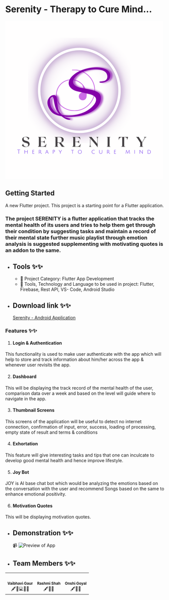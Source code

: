 # Serenity - Therapy to Cure Mind...

![App UI](/2.png)


## Getting Started

A new Flutter project.
This project is a starting point for a Flutter application.

### The project SERENITY is a flutter application that tracks the mental health of its users and tries to help them get through their condition by suggesting tasks and maintain a record of their mental state further music playlist through emotion analysis is suggested supplementing with motivating quotes is an addon to the same.

- ## Tools ✨✨
    - 🔧 Project Category: Flutter App Development
    - 🔧 Tools, Technology and Language to be used in project: Flutter, Firebase, Rest API, VS- Code, Android Studio
    
    
- ## Download link ✨✨ 
    [Serenity - Android Application](https://drive.google.com/file/d/13_kc6E0Gul_ZxOdjxJLMeeGGGlBeESEg/view?usp=sharing)

### Features ✨✨

1. #### Login & Authentication
This functionality is used to make user authenticate with the 
app which will help to store and track information about 
him/her across the app & whenever user revisits the app.

2. #### Dashboard 
This will be displaying the track record of the mental health 
of the user, comparison data over a week and based on the 
level will guide where to navigate in the app.

3. #### Thumbnail Screens 
This screens of the application will be useful to detect no 
internet connection, confirmation of input, error, success, 
loading of processing, empty state of result and terms & 
conditions

4. #### Exhortation 
This feature will give interesting tasks and tips that 
one can inculcate to develop good mental health and 
hence improve lifestyle.

5. #### Joy Bot 
JOY is AI base chat bot which would be analyzing
the emotions based on the conversation with
the user and recommend Songs based on the 
same to enhance emotional positivity.

6. #### Motivation Quotes
This will be displaying motivation quotes.

- ## Demonstration ✨✨
     📹 ![Preview of App ]()
    


- ## Team Members ✨✨
<!-- ALL-CONTRIBUTORS-LIST:START - Do not remove or modify this section -->
<!-- prettier-ignore-start -->
<!-- markdownlint-disable -->
<table>
  <tr>
    <td align="center"><a href="https://github.com/vai14-gaur"><img src="https://avatars.githubusercontent.com/u/66736001?v=4" width="100px;" alt=""/><br /><sub><b>Vaibhavi Gaur</b></sub></a><br />🖋🎨💻🐛📖</td>
    <td align="center"><a href="https://github.com/rashmii1"><img src="https://avatars.githubusercontent.com/u/61617166?v=4" width="100px;" alt=""/><br /><sub><b>Rashmi Shah</b></sub></a><br />🖋🐛📖</td>
    <td align="center"><a href="https://github.com/onshigoyal"><img src="" width="100px;" alt=""/><br /><sub><b>Onshi Goyal</b></sub></a><br />🖋🐛📖</td>    
  </tr>
</table>

<!-- markdownlint-restore -->
<!-- prettier-ignore-end -->

<!-- ALL-CONTRIBUTORS-LIST:END -->



